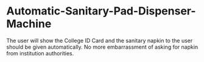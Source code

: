 # Automatic-Sanitary-Pad-Dispenser-Machine
The user will show the College ID Card and the sanitary napkin to the user should be given automatically. No more embarrassment of asking for napkin from institution authorities.
